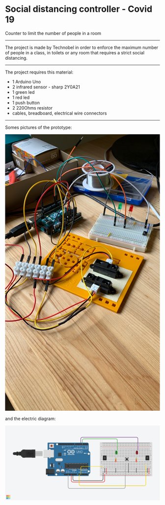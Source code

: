 # Social distancing controller - Covid 19
Counter to limit the number of people in a room

---

The project is made by Technobel in order to enforce the maximum number of people in a class, in toilets or any room that requires a strict social distancing.

---

The project requires this material:
* 1 Arduino Uno
* 2 infrared sensor - sharp 2Y0A21
* 1 green led
* 1 red led
* 1 push button
* 2 220Ohms resistor
* cables, breadboard, electrical wire connectors

---

Somes pictures of the prototype:

![Prototype](/pictures/prototype.png "prototype")

and the electric diagram:

![Electric diagram](/electronic/schema.png "prototype")